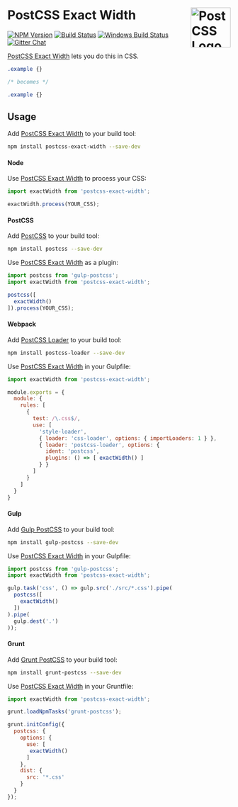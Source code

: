 # PostCSS Exact Width [<img src="https://postcss.github.io/postcss/logo.svg" alt="PostCSS Logo" width="90" height="90" align="right">][postcss]

[![NPM Version][npm-img]][npm-url]
[![Build Status][cli-img]][cli-url]
[![Windows Build Status][win-img]][win-url]
[![Gitter Chat][git-img]][git-url]

[PostCSS Exact Width] lets you do this in CSS.

```css
.example {}

/* becomes */

.example {}
```

## Usage

Add [PostCSS Exact Width] to your build tool:

```bash
npm install postcss-exact-width --save-dev
```

#### Node

Use [PostCSS Exact Width] to process your CSS:

```js
import exactWidth from 'postcss-exact-width';

exactWidth.process(YOUR_CSS);
```

#### PostCSS

Add [PostCSS] to your build tool:

```bash
npm install postcss --save-dev
```

Use [PostCSS Exact Width] as a plugin:

```js
import postcss from 'gulp-postcss';
import exactWidth from 'postcss-exact-width';

postcss([
  exactWidth()
]).process(YOUR_CSS);
```

#### Webpack

Add [PostCSS Loader] to your build tool:

```bash
npm install postcss-loader --save-dev
```

Use [PostCSS Exact Width] in your Gulpfile:

```js
import exactWidth from 'postcss-exact-width';

module.exports = {
  module: {
    rules: [
      {
        test: /\.css$/,
        use: [
          'style-loader',
          { loader: 'css-loader', options: { importLoaders: 1 } },
          { loader: 'postcss-loader', options: {
            ident: 'postcss',
            plugins: () => [ exactWidth() ]
          } }
        ]
      }
    ]
  }
}
```

#### Gulp

Add [Gulp PostCSS] to your build tool:

```bash
npm install gulp-postcss --save-dev
```

Use [PostCSS Exact Width] in your Gulpfile:

```js
import postcss from 'gulp-postcss';
import exactWidth from 'postcss-exact-width';

gulp.task('css', () => gulp.src('./src/*.css').pipe(
  postcss([
    exactWidth()
  ])
).pipe(
  gulp.dest('.')
));
```

#### Grunt

Add [Grunt PostCSS] to your build tool:

```bash
npm install grunt-postcss --save-dev
```

Use [PostCSS Exact Width] in your Gruntfile:

```js
import exactWidth from 'postcss-exact-width';

grunt.loadNpmTasks('grunt-postcss');

grunt.initConfig({
  postcss: {
    options: {
      use: [
       exactWidth()
      ]
    },
    dist: {
      src: '*.css'
    }
  }
});
```

[npm-url]: https://www.npmjs.com/package/postcss-exact-width
[npm-img]: https://img.shields.io/npm/v/postcss-exact-width.svg
[cli-url]: https://travis-ci.org/mindthetic/postcss-exact-width
[cli-img]: https://img.shields.io/travis/mindthetic/postcss-exact-width.svg
[win-url]: https://ci.appveyor.com/project/mindthetic/postcss-exact-width
[win-img]: https://img.shields.io/appveyor/ci/mindthetic/postcss-exact-width.svg
[git-url]: https://gitter.im/postcss/postcss
[git-img]: https://img.shields.io/badge/chat-gitter-blue.svg

[PostCSS Exact Width]: https://github.com/mindthetic/postcss-exact-width
[Gulp PostCSS]: https://github.com/postcss/gulp-postcss
[Grunt PostCSS]: https://github.com/nDmitry/grunt-postcss
[PostCSS]: https://github.com/postcss/postcss
[PostCSS Loader]: https://github.com/postcss/postcss-loader
